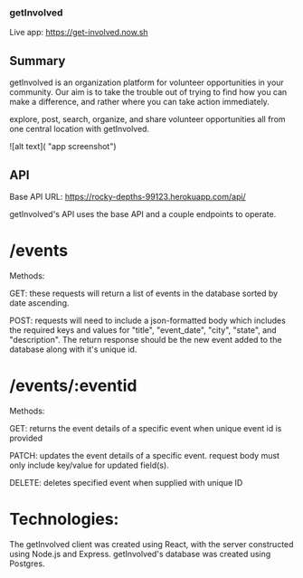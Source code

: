 ### getInvolved

Live app: https://get-involved.now.sh

## Summary

getInvolved is an organization platform for volunteer
opportunities in your community. Our aim is to take the trouble out of
trying to find how you can make a difference, and rather
where you can take action immediately.

explore, post, search, organize, and share volunteer opportunities all
from one central location with getInvolved.

![alt text]( "app screenshot")

## API

Base API URL: https://rocky-depths-99123.herokuapp.com/api/

getInvolved's API uses the base API and a couple endpoints to operate.

# /events

Methods:

GET: these requests will return a list of events in the database sorted by date ascending.

POST: requests will need to include a json-formatted body which includes the required keys and values for "title", "event_date", "city", "state", and "description". The return response should be the new event added to the database along with it's unique id.

# /events/:eventid

Methods:

GET: returns the event details of a specific event when unique event id is provided

PATCH: updates the event details of a specific event. request body must only include key/value for updated field(s).

DELETE: deletes specified event when supplied with unique ID

# Technologies:

The getInvolved client was created using React, with the server constructed using Node.js and Express. getInvolved's database was created using Postgres.
